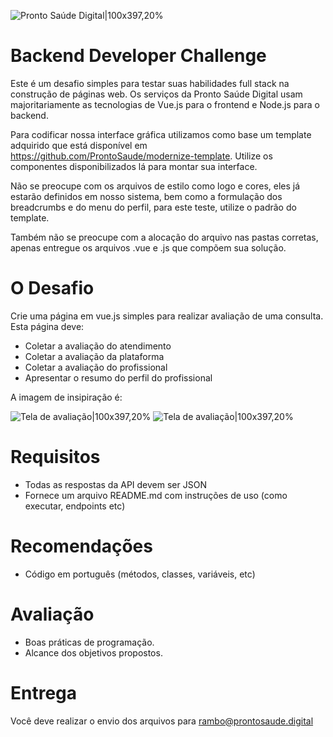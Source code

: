 ![Pronto Saúde Digital|100x397,20%](https://i.imgur.com/ufUaJO5.png)

# Backend Developer Challenge
Este é um desafio simples para testar suas habilidades full stack na construção de páginas web.
Os serviços da Pronto Saúde Digital usam majoritariamente as tecnologias de Vue.js para o frontend e Node.js para o backend.

Para codificar nossa interface gráfica utilizamos como base um template adquirido que está disponível em https://github.com/ProntoSaude/modernize-template. Utilize os componentes disponibilizados lá para montar sua interface.

Não se preocupe com os arquivos de estilo como logo e cores, eles já estarão definidos em nosso sistema, bem como a formulação dos breadcrumbs e do menu do perfil, para este teste, utilize o padrão do template.

Também não se preocupe com a alocação do arquivo nas pastas corretas, apenas entregue os arquivos .vue e .js que compõem sua solução.

# O Desafio
Crie uma página em vue.js simples para realizar avaliação de uma consulta. Esta página deve:
- Coletar a avaliação do atendimento
- Coletar a avaliação da plataforma
- Coletar a avaliação do profissional
- Apresentar o resumo do perfil do profissional

A imagem de insipiração é:


![Tela de avaliação|100x397,20%](https://i.imgur.com/B8ghWnF.png)
![Tela de avaliação|100x397,20%](https://i.imgur.com/X7eHCpM.png)


# Requisitos
- Todas as respostas da API devem ser JSON
- Fornece um arquivo README.md com instruções de uso (como executar, endpoints etc)

# Recomendações
- Código em português (métodos, classes, variáveis, etc)

# Avaliação
- Boas práticas de programação.
- Alcance dos objetivos propostos.

# Entrega
Você deve realizar o envio dos arquivos para rambo@prontosaude.digital

